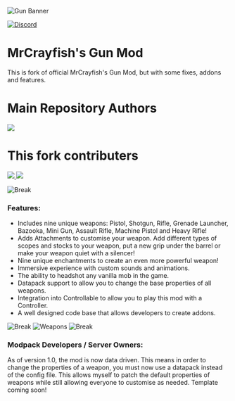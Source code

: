 ![Gun Banner](https://i.imgur.com/5FM6YR7.png)

[![Discord](https://img.shields.io/discord/336389026586165261?label=&color=2d2d2d&labelColor=dddddd&style=for-the-badge&logo=Discord&logoColor=902121)](https://discord.gg/mrcrayfish)

# MrCrayfish's Gun Mod

This is fork of official MrCrayfish's Gun Mod, but with some fixes, addons and features. 

# Main Repository Authors
<a href="https://github.com/MrCrayfish/MrCrayfishGunMod/graphs/contributors">
  <img src="https://contrib.rocks/image?repo=MrCrayfish/MrCrayfishGunMod" />
</a>

# This fork contributers
<a href="https://github.com/f1den/MrCrayfishGunMod/graphs/contributors">
  <img src="https://contrib.rocks/image?repo=f1den/MrCrayfishGunMod" />
  <img src="https://contrib.rocks/image?repo=Moon-404/MrCrayfishGunMod" />
</a>

![Break](https://i.imgur.com/NnYcCMD.png)

### Features:
* Includes nine unique weapons: Pistol, Shotgun, Rifle, Grenade Launcher, Bazooka, Mini Gun, Assault Rifle, Machine Pistol and Heavy Rifle!
* Adds Attachments to customise your weapon. Add different types of scopes and stocks to your weapon, put a new grip under the barrel or make your weapon quiet with a silencer!
* Nine unique enchantments to create an even more powerful weapon!
* Immersive experience with custom sounds and animations.
* The ability to headshot any vanilla mob in the game.
* Datapack support to allow you to change the base properties of all weapons.
* Integration into Controllable to allow you to play this mod with a Controller.
* A well designed code base that allows developers to create addons.

![Break](https://i.imgur.com/NnYcCMD.png)
![Weapons](https://i.imgur.com/BmBkvm4.png)
![Break](https://i.imgur.com/NnYcCMD.png)

### Modpack Developers / Server Owners:
As of version 1.0, the mod is now data driven. This means in order to change the properties of a weapon, you must now use a datapack instead of the config file. This allows myself to patch the default properties of weapons while still allowing everyone to customise as needed. Template coming soon!
